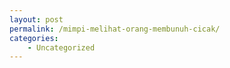 ```yaml
---
layout: post
permalink: /mimpi-melihat-orang-membunuh-cicak/
categories:
    - Uncategorized
---
```


